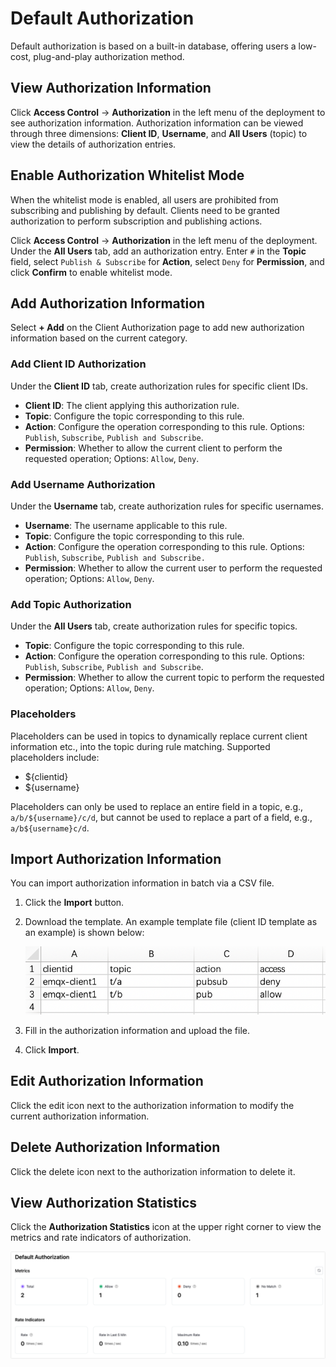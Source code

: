 # Default Authorization

Default authorization is based on a built-in database, offering users a low-cost, plug-and-play authorization method.

## View Authorization Information

Click **Access Control** -> **Authorization** in the left menu of the deployment to see authorization information. Authorization information can be viewed through three dimensions: **Client ID**, **Username**, and **All Users** (topic) to view the details of authorization entries.

## Enable Authorization Whitelist Mode

When the whitelist mode is enabled, all users are prohibited from subscribing and publishing by default. Clients need to be granted authorization to perform subscription and publishing actions.

Click **Access Control** -> **Authorization** in the left menu of the deployment. Under the **All Users** tab, add an authorization entry. Enter `#` in the **Topic** field, select `Publish & Subscribe` for **Action**, select `Deny` for **Permission**, and click **Confirm** to enable whitelist mode.

## Add Authorization Information

Select **+ Add** on the Client Authorization page to add new authorization information based on the current category.

### Add Client ID Authorization

Under the **Client ID** tab, create authorization rules for specific client IDs.

- **Client ID**: The client applying this authorization rule.
- **Topic**: Configure the topic corresponding to this rule.
- **Action**: Configure the operation corresponding to this rule. Options: `Publish`, `Subscribe`, `Publish and Subscribe`.
- **Permission**: Whether to allow the current client to perform the requested operation; Options: `Allow`, `Deny`.

### Add Username Authorization

Under the **Username** tab, create authorization rules for specific usernames.

- **Username**: The username applicable to this rule.
- **Topic**: Configure the topic corresponding to this rule.
- **Action**: Configure the operation corresponding to this rule. Options: `Publish`, `Subscribe`, `Publish and Subscribe.`
- **Permission**: Whether to allow the current user to perform the requested operation; Options: `Allow`, `Deny`.

### Add Topic Authorization

Under the **All Users** tab, create authorization rules for specific topics.

- **Topic**: Configure the topic corresponding to this rule.
- **Action**: Configure the operation corresponding to this rule. Options: `Publish`, `Subscribe`, `Publish and Subscribe`.
- **Permission**: Whether to allow the current topic to perform the requested operation; Options: `Allow`, `Deny`.

### Placeholders

Placeholders can be used in topics to dynamically replace current client information etc., into the topic during rule matching. Supported placeholders include:

- ${clientid}
- ${username}

Placeholders can only be used to replace an entire field in a topic, e.g., `a/b/${username}/c/d`, but cannot be used to replace a part of a field, e.g., `a/b${username}c/d`.

## Import Authorization Information

You can import authorization information in batch via a CSV file.

1. Click the **Import** button.

2. Download the template. An example template file (client ID template as an example) is shown below:

   ![auth_csv](./_assets/authz_csv.png)

3. Fill in the authorization information and upload the file.

4. Click **Import**.

## Edit Authorization Information

Click the edit icon next to the authorization information to modify the current authorization information.

## Delete Authorization Information

Click the delete icon next to the authorization information to delete it.

## View Authorization Statistics

Click the **Authorization Statistics** icon at the upper right corner to view the metrics and rate indicators of authorization.

![new_authentication](./_assets/authz_statistics.png)
